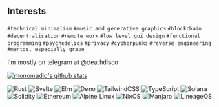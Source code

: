 ## Interests
`#technical minimalism` `#music and generative graphics` `#blockchain` `#decentralisation` `#remote work` `#low level gui design` `#functional programming` `#psychedelics` `#privacy` `#cypherpunks` `#reverse engineering` `#mentos, especially grape`

I'm mostly on telegram at @deathdisco

[![monomadic's github stats](https://github-readme-stats.vercel.app/api?username=monomadic&theme=graywhite)](https://github.com/anuraghazra/github-readme-stats)

![Rust](https://img.shields.io/badge/rust-%23e9bb95.svg?style=for-the-badge&logo=rust&logoColor=black)
![Svelte](https://img.shields.io/badge/svelte-%23f1413d.svg?style=for-the-badge&logo=svelte&logoColor=white)
![Elm](https://img.shields.io/badge/Elm-60B5CC?style=for-the-badge&logo=elm&logoColor=white)
![Deno](https://img.shields.io/badge/deno-%23000000?logo=deno&style=for-the-badge)
![TailwindCSS](https://img.shields.io/badge/tailwindcss-%2338B2AC.svg?style=for-the-badge&logo=tailwind-css&logoColor=white)
![TypeScript](https://img.shields.io/badge/typescript-%23007ACC.svg?style=for-the-badge&logo=typescript&logoColor=white)
![Solana](https://img.shields.io/badge/Solana-%2300ffb3?logo=scrutinizerci&style=for-the-badge&logoColor=black)
![Solidity](https://img.shields.io/badge/Solidity-%23363636.svg?style=for-the-badge&logo=solidity&logoColor=white)
![Ethereum](https://img.shields.io/badge/Ethereum-3C3C3D?style=for-the-badge&logo=Ethereum&logoColor=white)
![Alpine Linux](https://img.shields.io/badge/Alpine_Linux-%230D597F.svg?style=for-the-badge&logo=alpine-linux&logoColor=white)
![NixOS](https://img.shields.io/badge/Uber-%23000000.svg?style=for-the-badge&logo=Uber&logoColor=white)
![Manjaro](https://img.shields.io/badge/Manjaro-35BF5C?style=for-the-badge&logo=Manjaro&logoColor=white)
![LineageOS](https://img.shields.io/badge/lineageos-167C80?style=for-the-badge&logo=lineageos&logoColor=white)
